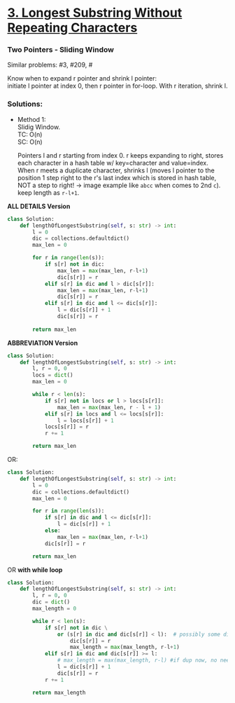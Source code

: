 # [3. Longest Substring Without Repeating Characters](https://leetcode.com/problems/longest-substring-without-repeating-characters/description/?envType=company&envId=amazon&favoriteSlug=amazon-six-months)

### Two Pointers - Sliding Window
Similar problems:  #3, #209, #

Know when to expand r pointer and shrink l pointer:\
initiate l pointer at index 0, then r pointer in for-loop. With r iteration, shrink l.

### Solutions:

- Method 1:\
  Slidig Window.\
  TC: O(n)\
  SC: O(n)

  Pointers l and r starting from index 0. r keeps expanding to right, stores each character in a hash table w/ key=character and value=index.\
  When r meets a duplicate character, shrinks l (moves l pointer to the position 1 step right to the r's last index which is stored in hash table, NOT a step to right! -> image example like `abcc` when comes to 2nd `c`).\
  keep length as `r-l+1`.

**ALL DETAILS Version**
```python
class Solution:
    def lengthOfLongestSubstring(self, s: str) -> int:
        l = 0
        dic = collections.defaultdict()
        max_len = 0

        for r in range(len(s)):
            if s[r] not in dic:
                max_len = max(max_len, r-l+1)
                dic[s[r]] = r
            elif s[r] in dic and l > dic[s[r]]:
                max_len = max(max_len, r-l+1)
                dic[s[r]] = r 
            elif s[r] in dic and l <= dic[s[r]]:
                l = dic[s[r]] + 1
                dic[s[r]] = r
        
        return max_len
```

**ABBREVIATION Version**
```python
class Solution:
    def lengthOfLongestSubstring(self, s: str) -> int:
        l, r = 0, 0
        locs = dict()
        max_len = 0

        while r < len(s):
            if s[r] not in locs or l > locs[s[r]]:
                max_len = max(max_len, r - l + 1)
            elif s[r] in locs and l <= locs[s[r]]:
                l = locs[s[r]] + 1
            locs[s[r]] = r
            r += 1

        return max_len
```

OR:

```python
class Solution:
    def lengthOfLongestSubstring(self, s: str) -> int:
        l = 0
        dic = collections.defaultdict()
        max_len = 0

        for r in range(len(s)):
            if s[r] in dic and l <= dic[s[r]]:
                l = dic[s[r]] + 1
            else:
                max_len = max(max_len, r-l+1)
            dic[s[r]] = r

        return max_len
```

OR **with while loop**
```python
class Solution:
    def lengthOfLongestSubstring(self, s: str) -> int:
        l, r = 0, 0
        dic = dict()
        max_length = 0

        while r < len(s):
            if s[r] not in dic \
                or (s[r] in dic and dic[s[r]] < l):  # possibly some digit is used in prev abandoned run, and hasn't been meet dup before. This doesn't affect the digit in current run. (e.g.: t in 'tmmabct')
                    dic[s[r]] = r
                    max_length = max(max_length, r-l+1)
            elif s[r] in dic and dic[s[r]] >= l:
                # max_length = max(max_length, r-l) #if dup now, no need to update max_length
                l = dic[s[r]] + 1
                dic[s[r]] = r
            r += 1

        return max_length
```
